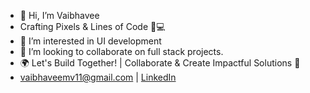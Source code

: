 - 👋 Hi, I’m Vaibhavee
- Crafting Pixels & Lines of Code 🎨💻
- 👀 I’m interested in UI development
- 💞️ I’m looking to collaborate on full stack projects.
- 🌍 Let's Build Together! | Collaborate & Create Impactful Solutions 🤝
- vaibhaveemv11@gmail.com | [LinkedIn](https://www.linkedin.com/in/vaibhavee-shinde-29981b12b/)
  
<!---
VaibhaveeM11/VaibhaveeM11 is a ✨ special ✨ repository because its `README.md` (this file) appears on your GitHub profile.
You can click the Preview link to take a look at your changes.
--->
